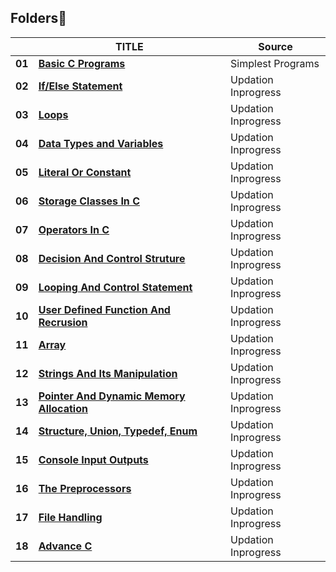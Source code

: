 ## Folders📂
|        | TITLE                                                                                                                                                                                | Source                                                                                |
| ------ | ------------------------------------------------------------------------------------------------------------------------------------------------------------------------------------ | ----------------------------------------------------------------------------------------- |
| **01**  | **[Basic C Programs](https://github.com/#)**                                                                        | Simplest Programs                              |
| **02**  | **[If/Else Statement](https://github.com/#/Modern-CPP-Programming/blob/master/01.Introduction.pdf)**                                                                        | Updation Inprogress                             |
| **03**  | **[Loops](https://github.com/federico-busato/Modern-CPP-Programming/blob/master/01.Introduction.pdf)**                                                                        | Updation Inprogress                             |
| **04**  | **[Data Types and Variables](https://github.com/federico-busato/Modern-CPP-Programming/blob/master/01.Introduction.pdf)**                                                                        | Updation Inprogress                             |
| **05**  | **[Literal Or Constant](https://github.com/federico-busato/Modern-CPP-Programming/blob/master/01.Introduction.pdf)**                                                                        | Updation Inprogress                             |
| **06**  | **[Storage Classes In C](https://github.com/federico-busato/Modern-CPP-Programming/blob/master/01.Introduction.pdf)**                                                                        | Updation Inprogress                             |
| **07**  | **[Operators In C](https://github.com/federico-busato/Modern-CPP-Programming/blob/master/01.Introduction.pdf)**                                                                        | Updation Inprogress                             |
| **08**  | **[Decision And Control Struture](https://github.com/federico-busato/Modern-CPP-Programming/blob/master/01.Introduction.pdf)**                                                                        | Updation Inprogress                             |
| **09**  | **[Looping And Control Statement](https://github.com/federico-busato/Modern-CPP-Programming/blob/master/01.Introduction.pdf)**                                                                        | Updation Inprogress                             |
| **10**  | **[User Defined Function And Recrusion](https://github.com/federico-busato/Modern-CPP-Programming/blob/master/01.Introduction.pdf)**                                                                        | Updation Inprogress                             |
| **11**  | **[Array](https://github.com/federico-busato/Modern-CPP-Programming/blob/master/01.Introduction.pdf)**                                                                        | Updation Inprogress                             |
| **12**  | **[Strings And Its Manipulation](https://github.com/federico-busato/Modern-CPP-Programming/blob/master/01.Introduction.pdf)**                                                                        | Updation Inprogress                             |
| **13**  | **[Pointer And Dynamic Memory Allocation](https://github.com/federico-busato/Modern-CPP-Programming/blob/master/01.Introduction.pdf)**                                                                        | Updation Inprogress                             |
| **14**  | **[Structure, Union, Typedef, Enum](https://github.com/federico-busato/Modern-CPP-Programming/blob/master/01.Introduction.pdf)**                                                                        | Updation Inprogress                             |
| **15**  | **[Console Input Outputs](https://github.com/federico-busato/Modern-CPP-Programming/blob/master/01.Introduction.pdf)**                                                                        | Updation Inprogress                             |
| **16**  | **[The Preprocessors](https://github.com/federico-busato/Modern-CPP-Programming/blob/master/01.Introduction.pdf)**                                                                        | Updation Inprogress                             |
| **17**  | **[File Handling](https://github.com/federico-busato/Modern-CPP-Programming/blob/master/01.Introduction.pdf)**                                                                        | Updation Inprogress                             |
| **18**  | **[Advance C](https://github.com/federico-busato/Modern-CPP-Programming/blob/master/01.Introduction.pdf)**                                                                        | Updation Inprogress                             |
